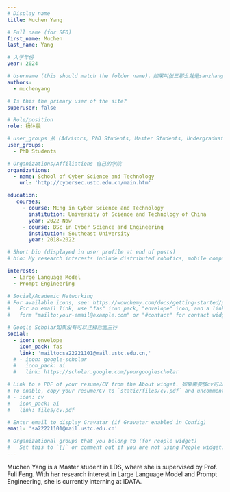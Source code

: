 ```yaml
---
# Display name
title: Muchen Yang

# Full name (for SEO)
first_name: Muchen
last_name: Yang

# 入学年份
year: 2024

# Username (this should match the folder name)，如果叫张三那么就是sanzhang
authors:
  - muchenyang

# Is this the primary user of the site? 
superuser: false

# Role/position 
role: 杨沐晨

# user_groups 从 (Advisors, PhD Students, Master Students, Undergraduate) 从这四个里面选
user_groups:
  - PhD Students

# Organizations/Affiliations 自己的学院
organizations:
  - name: School of Cyber Science and Technology
    url: 'http://cybersec.ustc.edu.cn/main.htm'

education:
   courses:
     - course: MEng in Cyber Science and Technology
       institution: University of Science and Technology of China
       year: 2022-Now
     - course: BSc in Cyber Science and Engineering
       institution: Southeast University
       year: 2018-2022

# Short bio (displayed in user profile at end of posts)
# bio: My research interests include distributed robotics, mobile computing and programmable matter.

interests:
  - Large Language Model
  - Prompt Engineering

# Social/Academic Networking
# For available icons, see: https://wowchemy.com/docs/getting-started/page-builder/#icons
#   For an email link, use "fas" icon pack, "envelope" icon, and a link in the
#   form "mailto:your-email@example.com" or "#contact" for contact widget.

# Google Scholar如果没有可以注释后面三行
social:
  - icon: envelope
    icon_pack: fas
    link: 'mailto:sa22221101@mail.ustc.edu.cn,'
  # - icon: google-scholar
  #   icon_pack: ai
  #   link: https://scholar.google.com/yourgooglescholar

# Link to a PDF of your resume/CV from the About widget. 如果需要放cv可以发给我
# To enable, copy your resume/CV to `static/files/cv.pdf` and uncomment the lines below.
# - icon: cv
#   icon_pack: ai
#   link: files/cv.pdf

# Enter email to display Gravatar (if Gravatar enabled in Config)
email: 'sa22221101@mail.ustc.edu.cn'

# Organizational groups that you belong to (for People widget)
#   Set this to `[]` or comment out if you are not using People widget.
---
```


Muchen Yang is a Master student in LDS, where she is supervised by Prof. Fuli Feng. With her research interest in Large Language Model and Prompt Engineering, she is currently interning at IDATA.
